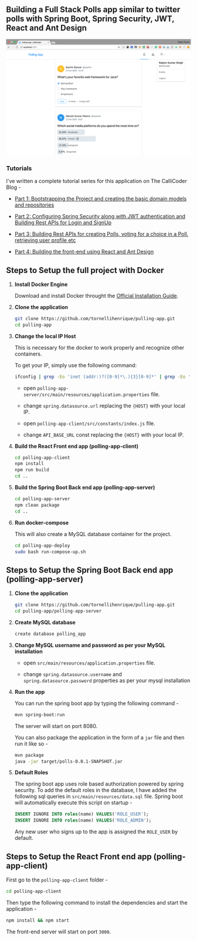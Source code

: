 ## Building a Full Stack Polls app similar to twitter polls with Spring Boot, Spring Security, JWT, React and Ant Design

![App Screenshot](screenshot.png)

### Tutorials

I've written a complete tutorial series for this application on The CalliCoder Blog -

+ [Part 1: Bootstrapping the Project and creating the basic domain models and repositories](https://www.callicoder.com/spring-boot-spring-security-jwt-mysql-react-app-part-1/)

+ [Part 2: Configuring Spring Security along with JWT authentication and Building Rest APIs for Login and SignUp](https://www.callicoder.com/spring-boot-spring-security-jwt-mysql-react-app-part-2/)

+ [Part 3: Building Rest APIs for creating Polls, voting for a choice in a Poll, retrieving user profile etc](https://www.callicoder.com/spring-boot-spring-security-jwt-mysql-react-app-part-3/)

+ [Part 4: Building the front-end using React and Ant Design](https://www.callicoder.com/spring-boot-spring-security-jwt-mysql-react-app-part-4/)

## Steps to Setup the full project with Docker

1. **Install Docker Engine**
	
	Download and install Docker throught the [Official Installation Guide](https://docs.docker.com/engine/install/).

2. **Clone the application**

	```bash
	git clone https://github.com/tornellihenrique/pulling-app.git
	cd pulling-app
	```

4. **Change the local IP Host**

	This is necessary for the docker to work properly and recognize other containers.
	
	To get your IP, simply use the following command:
	```bash
	ifconfig | grep -Eo 'inet (addr:)?([0-9]*\.){3}[0-9]*' | grep -Eo '([0-9]*\.){3}[0-9]*' | grep -v '127.0.0.1'
	```

	+ open `polling-app-server/src/main/resources/application.properties` file.
	+ change `spring.datasource.url` replacing the `{HOST}` with your local IP.
	
	+ open `polling-app-client/src/constants/index.js` file.
	+ change `API_BASE_URL` const replacing the `{HOST}` with your local IP.

5. **Build the React Front end app (polling-app-client)**

	```bash
	cd polling-app-client
	npm install
	npm run build
	cd ..
	```

6. **Build the Spring Boot Back end app (polling-app-server)**

	```bash
	cd polling-app-server
	npm clean package
	cd ..
	```

7. **Run docker-compose**

	This will also create a MySQL database container for the project.

	```bash
	cd polling-app-deploy
	sudo bash run-compose-up.sh
	```

## Steps to Setup the Spring Boot Back end app (polling-app-server)

1. **Clone the application**

	```bash
	git clone https://github.com/tornellihenrique/pulling-app.git
	cd pulling-app/polling-app-server
	```

2. **Create MySQL database**

	```bash
	create database polling_app
	```

3. **Change MySQL username and password as per your MySQL installation**

	+ open `src/main/resources/application.properties` file.

	+ change `spring.datasource.username` and `spring.datasource.password` properties as per your mysql installation

4. **Run the app**

	You can run the spring boot app by typing the following command -

	```bash
	mvn spring-boot:run
	```

	The server will start on port 8080.

	You can also package the application in the form of a `jar` file and then run it like so -

	```bash
	mvn package
	java -jar target/polls-0.0.1-SNAPSHOT.jar
	```
5. **Default Roles**
	
	The spring boot app uses role based authorization powered by spring security. To add the default roles in the database, I have added the following sql queries in `src/main/resources/data.sql` file. Spring boot will automatically execute this script on startup -

	```sql
	INSERT IGNORE INTO roles(name) VALUES('ROLE_USER');
	INSERT IGNORE INTO roles(name) VALUES('ROLE_ADMIN');
	```

	Any new user who signs up to the app is assigned the `ROLE_USER` by default.

## Steps to Setup the React Front end app (polling-app-client)

First go to the `polling-app-client` folder -

```bash
cd polling-app-client
```

Then type the following command to install the dependencies and start the application -

```bash
npm install && npm start
```

The front-end server will start on port `3000`.
